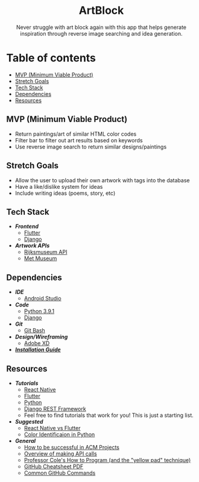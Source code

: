 <p align="center">

  <h1 align="center">ArtBlock</h1>

  <p align="center">
    Never struggle with art block again with this app that helps generate inspiration through reverse image searching and idea generation.
  </p>
</p>


# Table of contents

- [MVP (Minimum Viable Product)](#mvp-minimum-viable-product)
- [Stretch Goals](#stretch-goals)
- [Tech Stack](#tech-stack)
- [Dependencies](#dependencies)
- [Resources](#resources)



## MVP (Minimum Viable Product)

- Return paintings/art of similar HTML color codes
- Filter bar to filter out art results based on keywords
- Use reverse image search to return similar designs/paintings

## Stretch Goals

- Allow the user to upload their own artwork with tags into the database
- Have a like/dislike system for ideas
- Include writing ideas (poems, story, etc)

## Tech Stack
- ___Frontend___
  - [Flutter](https://flutter.dev/)
  - [Django](https://www.djangoproject.com/)
- ___Artwork APIs___
  - [Rijksmuseum API](https://data.rijksmuseum.nl/object-metadata/api/)
  - [Met Museum](https://metmuseum.github.io)
  
## Dependencies
  
  - ___IDE___
    - [Android Studio](https://developer.android.com/studio)
  - ___Code___
    - [Python 3.9.1](https://www.python.org/downloads/release/python-391/)
    - [Django](https://docs.djangoproject.com/en/3.1/topics/install/#installing-official-release)
  - ___Git___
    - [Git Bash](https://git-scm.com/downloads)
  - ___Design/Wireframing___
    - [Adobe XD](https://www.adobe.com/products/xd.html)
  - [___Installation Guide___](https://docs.google.com/document/d/1ClNwpayZMywN7oAIqu_Ey6c9pQLTv4TxO0ivos7__x0/edit)

## Resources
  - ___Tutorials___
    - [React Native](https://reactnative.dev/docs/getting-started)
    - [Flutter](https://flutter.dev/docs/get-started/codelab)
    - [Python](https://www.programiz.com/python-programming/tutorial)
    - [Django REST Framework](https://realpython.com/django-rest-framework-quick-start/)
    - Feel free to find tutorials that work for you! This is just a starting list.
  - ___Suggested___
    - [React Native vs Flutter](https://blog.codemagic.io/flutter-vs-react-native-a-developers-perspective/)
    - [Color Identificaion in Python](https://towardsdatascience.com/color-identification-in-images-machine-learning-application-b26e770c4c71)
   - ___General___
      - [How to be successful in ACM Projects](https://docs.google.com/document/d/18Zi3DrKG5e6g5Bojr8iqxIu6VIGl86YBSFlsnJnlM88/edit?usp=sharing)
      -	[Overview of making API calls](https://snipcart.com/blog/apis-integration-usage-benefits)
      - [Professor Cole's How to Program (and the "yellow pad" technique)](https://personal.utdallas.edu/~jxc064000/HowToProgram.html)
      - [GitHub Cheatsheet PDF](https://www.atlassian.com/dam/jcr:8132028b-024f-4b6b-953e-e68fcce0c5fa/atlassian-git-cheatsheet.pdf)
      - [Common GitHub Commands](https://education.github.com/git-cheat-sheet-education.pdf)

